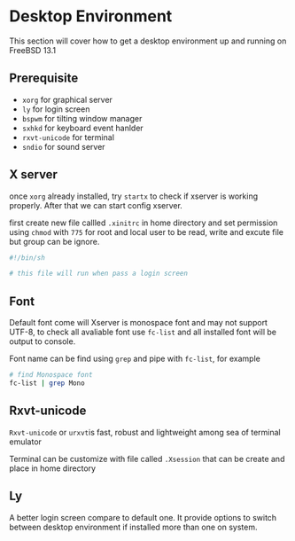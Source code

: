 Desktop Environment
===

This section will cover how to get a desktop environment up and running on FreeBSD 13.1

Prerequisite
---

- `xorg` for graphical server
- `ly` for login screen
- `bspwm` for tilting window manager
- `sxhkd` for keyboard event hanlder
- `rxvt-unicode` for terminal
- `sndio` for sound server

X server
---

once `xorg` already installed, try `startx` to check if xserver is working properly. After that we can start config xserver.

first create new file callled `.xinitrc` in home directory and set permission using `chmod` with `775` for root and local user to be read, write and excute file but group can be ignore.

```sh
#!/bin/sh

# this file will run when pass a login screen

```

Font
---

Default font come will Xserver is monospace font and may not support UTF-8, to check all avaliable font use `fc-list` and all installed font will be output to console.

Font name can be find using `grep` and pipe with `fc-list`, for example

```sh
# find Monospace font
fc-list | grep Mono
```

Rxvt-unicode
---

`Rxvt-unicode` or `urxvt`is fast, robust and lightweight among sea of terminal emulator

Terminal can be customize with file called `.Xsession` that can be create and place in home directory

Ly
---

A better login screen compare to default one. It provide options to switch between desktop environment if installed more than one on system.
